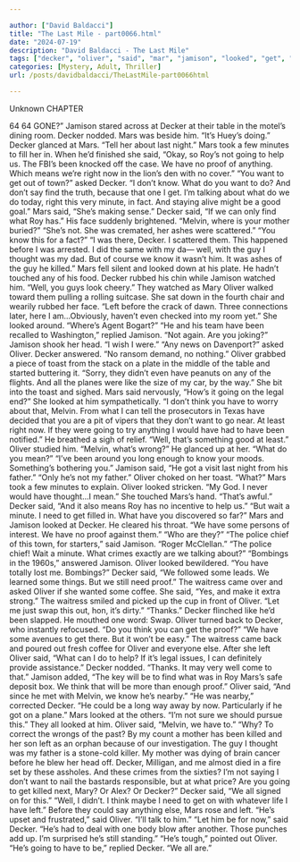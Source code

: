 ```yaml
---

author: ["David Baldacci"]
title: "The Last Mile - part0066.html"
date: "2024-07-19"
description: "David Baldacci - The Last Mile"
tags: ["decker", "oliver", "said", "mar", "jamison", "looked", "get", "minute", "going", "know", "melvin", "well", "roy", "want", "guy", "left", "think", "help", "proof", "anything", "mean", "right", "asked", "find", "one"]
categories: [Mystery, Adult, Thriller]
url: /posts/davidbaldacci/TheLastMile-part0066html

---
```



Unknown
CHAPTER
64
64
GONE?”
Jamison stared across at Decker at their table in the motel’s dining room.
Decker nodded. Mars was beside him.
“It’s Huey’s doing.” Decker glanced at Mars. “Tell her about last night.”
Mars took a few minutes to fill her in.
When he’d finished she said, “Okay, so Roy’s not going to help us. The FBI’s been knocked off the case. We have no proof of anything. Which means we’re right now in the lion’s den with no cover.”
“You want to get out of town?” asked Decker.
“I don’t know. What do you want to do? And don’t say find the truth, because that one I get. I’m talking about what do we do today, right this very minute, in fact. And staying alive might be a good goal.”
Mars said, “She’s making sense.”
Decker said, “If we can only find what Roy has.” His face suddenly brightened. “Melvin, where is your mother buried?”
“She’s not. She was cremated, her ashes were scattered.”
“You know this for a fact?”
“I was there, Decker. I scattered them. This happened before I was arrested. I did the same with my da— well, with the guy I thought was my dad. But of course we know it wasn’t him. It was ashes of the guy he killed.”
Mars fell silent and looked down at his plate. He hadn’t touched any of his food.
Decker rubbed his chin while Jamison watched him.
“Well, you guys look cheery.”
They watched as Mary Oliver walked toward them pulling a rolling suitcase. She sat down in the fourth chair and wearily rubbed her face.
“Left before the crack of dawn. Three connections later, here I am…Obviously, haven’t even checked into my room yet.” She looked around. “Where’s Agent Bogart?”
“He and his team have been recalled to Washington,” replied Jamison.
“Not again. Are you joking?”
Jamison shook her head. “I wish I were.”
“Any news on Davenport?” asked Oliver.
Decker answered. “No ransom demand, no nothing.”
Oliver grabbed a piece of toast from the stack on a plate in the middle of the table and started buttering it. “Sorry, they didn’t even have peanuts on any of the flights. And all the planes were like the size of my car, by the way.” She bit into the toast and sighed.
Mars said nervously, “How’s it going on the legal end?”
She looked at him sympathetically. “I don’t think you have to worry about that, Melvin. From what I can tell the prosecutors in Texas have decided that you are a pit of vipers that they don’t want to go near. At least right now. If they were going to try anything I would have had to have been notified.”
He breathed a sigh of relief. “Well, that’s something good at least.”
Oliver studied him. “Melvin, what’s wrong?”
He glanced up at her. “What do you mean?”
“I’ve been around you long enough to know your moods. Something’s bothering you.”
Jamison said, “He got a visit last night from his father.”
“Only he’s not my father.”
Oliver choked on her toast. “What?”
Mars took a few minutes to explain.
Oliver looked stricken. “My God. I never would have thought…I mean.” She touched Mars’s hand. “That’s awful.”
Decker said, “And it also means Roy has no incentive to help us.”
“But wait a minute. I need to get filled in. What have you discovered so far?”
Mars and Jamison looked at Decker. He cleared his throat. “We have some persons of interest. We have no proof against them.”
“Who are they?”
“The police chief of this town, for starters,” said Jamison. “Roger McClellan.”
“The police chief! Wait a minute. What crimes exactly are we talking about?”
“Bombings in the 1960s,” answered Jamison.
Oliver looked bewildered. “You have totally lost me. Bombings?”
Decker said, “We followed some leads. We learned some things. But we still need proof.”
The waitress came over and asked Oliver if she wanted some coffee. She said, “Yes, and make it extra strong.”
The waitress smiled and picked up the cup in front of Oliver. “Let me just swap this out, hon, it’s dirty.”
“Thanks.”
Decker flinched like he’d been slapped. He mouthed one word: Swap.
Oliver turned back to Decker, who instantly refocused. “Do you think you can get the proof?”
“We have some avenues to get there. But it won’t be easy.”
The waitress came back and poured out fresh coffee for Oliver and everyone else. After she left Oliver said, “What can I do to help? If it’s legal issues, I can definitely provide assistance.”
Decker nodded. “Thanks. It may very well come to that.”
Jamison added, “The key will be to find what was in Roy Mars’s safe deposit box. We think that will be more than enough proof.”
Oliver said, “And since he met with Melvin, we know he’s nearby.”
“He was nearby,” corrected Decker. “He could be a long way away by now. Particularly if he got on a plane.”
Mars looked at the others. “I’m not sure we should pursue this.”
They all looked at him.
Oliver said, “Melvin, we have to.”
“Why? To correct the wrongs of the past? By my count a mother has been killed and her son left as an orphan because of our investigation. The guy I thought was my father is a stone-cold killer. My mother was dying of brain cancer before he blew her head off. Decker, Milligan, and me almost died in a fire set by these assholes. And these crimes from the sixties? I’m not saying I don’t want to nail the bastards responsible, but at what price? Are you going to get killed next, Mary? Or Alex? Or Decker?”
Decker said, “We all signed on for this.”
“Well, I didn’t. I think maybe I need to get on with whatever life I have left.” Before they could say anything else, Mars rose and left.
“He’s upset and frustrated,” said Oliver. “I’ll talk to him.”
“Let him be for now,” said Decker. “He’s had to deal with one body blow after another. Those punches add up. I’m surprised he’s still standing.”
“He’s tough,” pointed out Oliver.
“He’s going to have to be,” replied Decker. “We all are.”

